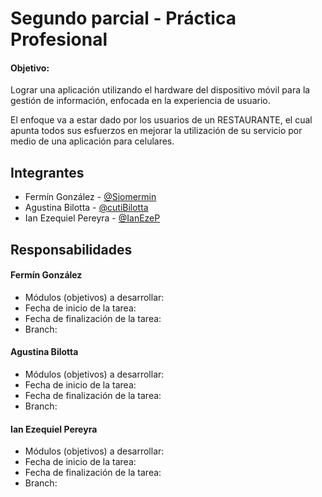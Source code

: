 # Segundo parcial - Práctica Profesional 

#### Objetivo: 

Lograr una aplicación utilizando el hardware del dispositivo móvil para la gestión de información, enfocada en la experiencia de usuario.

El enfoque va a estar dado por los usuarios de un RESTAURANTE, el cual apunta todos sus esfuerzos en
mejorar la utilización de su servicio por medio de una aplicación para celulares.



## Integrantes

- Fermín González - [@Siomermin](https://www.github.com/Siomermin)
- Agustina Bilotta - [@cutiBilotta](https://www.github.com/cutiBilotta)
- Ian Ezequiel Pereyra - [@IanEzeP](https://www.github.com/IanEzeP)


## Responsabilidades

#### Fermín González
- Módulos (objetivos) a desarrollar: 
- Fecha de inicio de la tarea: 
- Fecha de finalización de la tarea:
- Branch: 

#### Agustina Bilotta
- Módulos (objetivos) a desarrollar: 
- Fecha de inicio de la tarea: 
- Fecha de finalización de la tarea:
- Branch: 

#### Ian Ezequiel Pereyra
- Módulos (objetivos) a desarrollar: 
- Fecha de inicio de la tarea: 
- Fecha de finalización de la tarea:
- Branch: 


